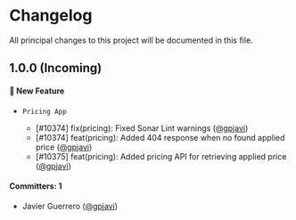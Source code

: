 # Changelog

All principal changes to this project will be documented in this file.

## 1.0.0 (Incoming)

#### :rocket: New Feature

- `Pricing App`

    - [#10374] fix(pricing): Fixed Sonar Lint warnings ([@gpjavi](https://github.com/gpjavi))
    - [#10374] feat(pricing): Added 404 response when no found applied price ([@gpjavi](https://github.com/gpjavi))
    - [#10375] feat(pricing): Added pricing API for retrieving applied price ([@gpjavi](https://github.com/gpjavi))    

#### Committers: 1

- Javier Guerrero ([@gpjavi](https://github.com/gpjavi))
